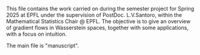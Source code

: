 This file contains the work carried on during the semester project for Spring 2025 at EPFL under the supervision of PostDoc. L.V.Santoro, within the Mathematical Statistics Chair @ EPFL. The objective is to give an overview of gradient flows in Wasserstein spaces, together with some applications, with a focus on intuition.

The main file is "manuscript".
